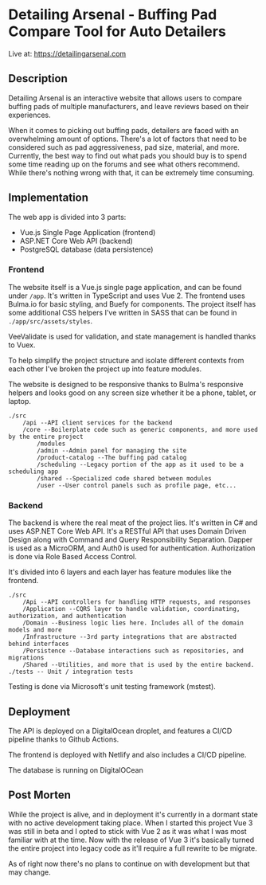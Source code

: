 # Detailing Arsenal - Buffing Pad Compare Tool for Auto Detailers

Live at: https://detailingarsenal.com

## Description

Detailing Arsenal is an interactive website that allows users to compare buffing pads of multiple manufacturers, and leave reviews based on their experiences.

When it comes to picking out buffing pads, detailers are faced with an overwhelming amount of options. There's a lot of factors that need to be considered such as pad aggressiveness, pad size, material, and more. Currently, the best way to find out what pads you should buy is to spend some time reading up on the forums and see what others recommend. While there's nothing wrong with that, it can be extremely time consuming.

## Implementation

The web app is divided into 3 parts:

-   Vue.js Single Page Application (frontend)
-   ASP.NET Core Web API (backend)
-   PostgreSQL database (data persistence)

### Frontend

The website itself is a Vue.js single page application, and can be found under `/app`. It's written in TypeScript and uses Vue 2. The frontend uses Bulma.io for basic styling, and Buefy for components. The project itself has some additional CSS helpers I've written in SASS that can be found in `./app/src/assets/styles`.

VeeValidate is used for validation, and state management is handled thanks to Vuex.

To help simplify the project structure and isolate different contexts from each other I've broken the project up into feature modules.

The website is designed to be responsive thanks to Bulma's responsive helpers and looks good on any screen size whether it be a phone, tablet, or laptop.

```
./src
    /api --API client services for the backend
    /core --Boilerplate code such as generic components, and more used by the entire project
        /modules
        /admin --Admin panel for managing the site
        /product-catalog --The buffing pad catalog
        /scheduling --Legacy portion of the app as it used to be a scheduling app
        /shared --Specialized code shared between modules
        /user --User control panels such as profile page, etc...
```

### Backend

The backend is where the real meat of the project lies. It's written in C# and uses ASP.NET Core Web API. It's a RESTful API that uses Domain Driven Design along with Command and Query Responsibility Separation. Dapper is used as a MicroORM, and Auth0 is used for authentication. Authorization is done via Role Based Access Control.

It's divided into 6 layers and each layer has feature modules like the frontend.

```
./src
    /Api --API controllers for handling HTTP requests, and responses
    /Application --CQRS layer to handle validation, coordinating, authorization, and authentication
    /Domain --Business logic lies here. Includes all of the domain models and more
    /Infrastructure --3rd party integrations that are abstracted behind interfaces
    /Persistence --Database interactions such as repositories, and migrations
    /Shared --Utilities, and more that is used by the entire backend.
./tests -- Unit / integration tests
```

Testing is done via Microsoft's unit testing framework (mstest).

## Deployment

The API is deployed on a DigitalOcean droplet, and features a CI/CD pipeline thanks to Github Actions.

The frontend is deployed with Netlify and also includes a CI/CD pipeline.

The database is running on DigitalOCean

## Post Morten

While the project is alive, and in deployment it's currently in a dormant state with no active development taking place. When I started this project Vue 3 was still in beta and I opted to stick with Vue 2 as it was what I was most familiar with at the time. Now with the release of Vue 3 it's basically turned the entire project into legacy code as it'll require a full rewrite to be migrate.

As of right now there's no plans to continue on with development but that may change.
